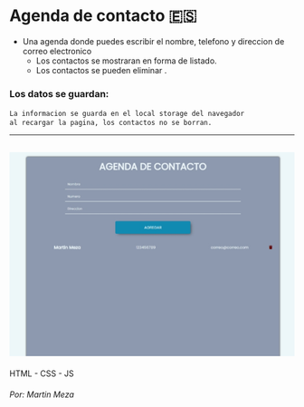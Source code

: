# Agenda de contacto :es:

- Una agenda donde puedes escribir el nombre, telefono y direccion de correo electronico
    - Los contactos se mostraran en forma de listado.
    - Los contactos se pueden eliminar .

### Los datos se guardan:
    La informacion se guarda en el local storage del navegador 
    al recargar la pagina, los contactos no se borran.

------------
![](vista_previa.jpg)
------------

HTML - CSS - JS


###### Por: Martin Meza
